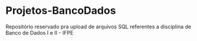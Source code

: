 # Projetos-BancoDados
Repositório reservado pra upload de arquivos SQL referentes a disciplina de Banco de Dados I e II - IFPE
